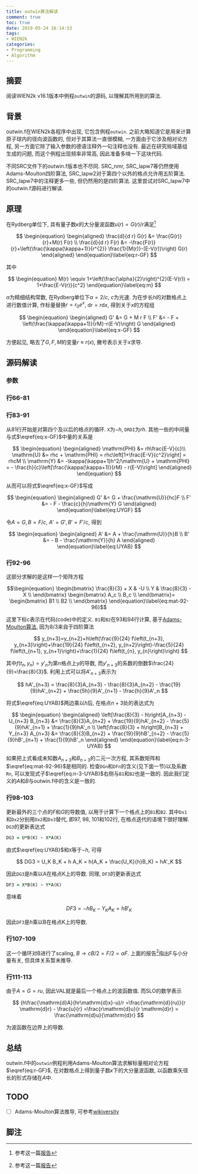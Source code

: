 ```yaml
---
title: outwin算法解读
comment: true
toc: true
date: 2019-05-24 16:14:53
tags:
- WIEN2k
categories: 
- Programming
- Algorithm
---
```


## 摘要

阅读WIEN2k v16.1版本中例程`outwin`的源码, 以理解其所用到的算法. <!--more-->

## 背景

outwin.f在WIEN2k各程序中出现, 它包含例程`outwin`. 之前大略知道它是用来计算原子球内的径向波函数的, 但对于其算法一直很模糊, 一方面由于它涉及相对论方程, 另一方面它除了输入参数的德语注释外一句注释也没有. 最近在研究局域基组生成的问题, 而这个例程出现频率非常高, 因此准备多啃一下这块代码.

不同SRC文件下的outwin.f版本也不尽同. SRC_nmr, SRC_lapw7等仍然使用Adams-Moulton四阶算法, SRC_lapw2对于第四个以外的格点允许用五阶算法. SRC_lapw7中的注释更多一些, 但仍然用的是四阶算法. 这里尝试对SRC_lapw7中的outwin.f源码进行解读.

## 原理

在Rydberg单位下, 具有量子数$\kappa$的大分量波函数$u(r)=G(r)/r$满足[^1]

$$
\begin{equation}
\begin{aligned}
    \frac{d}{d r} G(r) &= \frac{G(r)}{r}+M(r) F(r) \\
    \frac{d}{d r} F(r) &= -\frac{F(r)}{r}+\left(\frac{\kappa(\kappa+1)}{r^{2}} \frac{1}{M(r)}-(E-V(r))\right) G(r)
\end{aligned}
\end{equation}\label{eq:r-GF}
$$

[^1]: 参考这一篇[报告](https://users.wfu.edu/natalie/papers/pwpaw/notes/atompaw/scalarrelativistic.pdf)

其中

$$
\begin{equation}
M(r) \equiv 1+\left(\frac{\alpha}{2}\right)^{2}(E-V(r)) = 1+\frac{E-V(r)}{c^2}
\end{equation}\label{eq:m}
$$

$\alpha$为精细结构常数, 在Rydberg单位下$\alpha=2/c$, $c$为光速. 为在步长$h$的对数格点上进行数值计算, 作标量替换$r=r_0 e^x$, $\mathrm{d}r=r\mathrm{d}x$, 得到关于$x$的方程组

$$
\begin{equation}
\begin{aligned}
    G' &= G + M r F \\
    F' &= - F + \left(\frac{\kappa(\kappa+1)}{rM}-r(E-V)\right) G
\end{aligned}
\end{equation}\label{eq:x-GF}
$$

方便起见, 略去了$G,F,M$的变量$r\equiv r(x)$, 撇号表示关于$x$求导.

## 源码解读

### 参数

### 行66-81

### 行83-91

从81行开始是对第四个及以后的格点的循环. `X`为$-h$, `DRDI`为$rh$. 其他一些的中间量与式$\eqref{eq:x-GF}$中量的关系是

$$
\begin{equation}
\begin{aligned}
\mathrm{PHI} &= rh\frac{E-V}{c}\\
\mathrm{U} &= rhc + \mathrm{PHI} = rhc\left[1+\frac{E-V}{c^2}\right] = rhcM \\
\mathrm{Y} &= -\kappa(\kappa+1)h^2/\mathrm{U} + \mathrm{PHI} = - \frac{h}{c}\left[\frac{\kappa(\kappa+1)}{rM} - r(E-V)\right]
\end{aligned}
\end{equation}
$$

从而可以将式$\eqref{eq:x-GF}$写成

$$
\begin{equation}
\begin{aligned}
    G' &= G + \frac{\mathrm{U}}{hc}F \\
    F' &= - F - \frac{c}{h}\mathrm{Y} G
\end{aligned}
\end{equation}\label{eq:UYGF}
$$

令$A=G, B=F/c$, $A'=G', B'=F'/c$, 得到

$$
\begin{equation}
\begin{aligned}
    A' &= A + \frac{\mathrm{U}}{h}B \\
    B' &= - B - \frac{\mathrm{Y}}{h} A
\end{aligned}
\end{equation}\label{eq:UYAB}
$$

### 行92-96

这部分求解的是这样一个矩阵方程

$$\begin{equation}
\begin{bmatrix}
\frac{8}{3} + X & -U \\
Y & \frac{8}{3} - X \\
\end{bmatrix}
\begin{bmatrix}
A_c \\
B_c \\
\end{bmatrix}=
\begin{bmatrix}
B1 \\
B2 \\
\end{bmatrix}
\end{equation}\label{eq:mat-92-96}$$

这里下标c表示在代码(code)中的定义. `B1`和`B2`在93和94行计算, 基于[Adams-Moulton算法](https://en.wikipedia.org/wiki/Linear_multistep_method#Adams%E2%80%93Moulton_methods), 因为8/3来自于四阶算法

$$
y_{n+3}=y_{n+2}+h\left(\frac{9}{24} f\left(t_{n+3}, y_{n+3}\right)+\frac{19}{24} f\left(t_{n+2}, y_{n+2}\right)-\frac{5}{24} f\left(t_{n+1}, y_{n+1}\right)+\frac{1}{24} f\left(t_{n}, y_{n}\right)\right)
$$

其中$f(t_n, y_n)=y'_n$为第n格点上y的导数, 而$y'_{n+3}$的系数的倒数$\frac{24}{9}=\frac{8}{3}$. 利用上式可以将$A'_{n+3}$表示为

$$
hA'_{n+3} = \frac{8}{3}A_{n+3} - \frac{8}{3}A_{n+2} - \frac{19}{9}hA'_{n+2} + \frac{5h}{9}A'_{n+1} - \frac{h}{9}A'_n
$$

将式$\eqref{eq:UYAB}$两边乘以$h$后, 在格点$n+3$处的表达式为

$$
\begin{equation}
\begin{aligned}
    \left[\frac{8}{3} - h\right]A_{n+3} - U_{n+3} B_{n+3} &= \frac{8}{3}A_{n+2} + \frac{19}{9}hA'_{n+2} - \frac{5}{9}hA'_{n+1} + \frac{1}{9}hA'_n \\
    \left[\frac{8}{3} + h\right]B_{n+3} + Y_{n+3} A_{n+3} &= \frac{8}{3}B_{n+2} + \frac{19}{9}hB'_{n+2} - \frac{5}{9}hB'_{n+1} + \frac{1}{9}hB'_n
\end{aligned}
\end{equation}\label{eq:n-3-UYAB}
$$

如果把上式看成未知数$A_{n+3}$和$B_{n+3}$的二元一次方程, 其系数矩阵和$\eqref{eq:mat-92-96}$是相同的. 检查`DGn`和`DFn`的含义(见下面一节)以及系数`Rn`, 可以发现式子$\eqref{eq:n-3-UYAB}$右侧与`B1`和`B2`也是一致的. 因此我们定义的$A$和$B$与outwin.f中的含义是一致的.

### 行98-103

更新最外的三个点的$F$和$G$的导数值, 以用于计算下一个格点上的`B1`和`B2`. 其中`Dx1`和`Dx2`分别用`Dx2`和`Dx3`替代, 即97, 98, 101和102行, 在格点迭代的语境下很好理解. `DG3`的更新表达式

```fortran
DG3 = U*B(K) - X*A(K)
```

由式$\eqref{eq:UYAB}$和`X`等于$-h$, 可得

$$
DG3 = U_K B_K + h A_K = h(A_K + \frac{U_K}{h}B_K) = hA'_K
$$

因此`DG3`是$h$乘以A在格点K上的导数. 同理, `DF3`的更新表达式

```fortran
DF3 = X*B(K) - Y*A(K)
```

意味着

$$
DF3 = -h B_K - Y_K A_K = h B'_K
$$

因此`DF3`是$h$乘以B在格点K上的导数.

### 行107-109

这一个循环对B进行了scaling, $B \to cB/2= F/2=\alpha F$. 上面的报告[^1]指出F与小分量有关, 但具体关系暂未推导.

### 行111-113

由于$A=G=ru$, 因此VAL就是最后一个格点上的波函数值. 而SLO的数学表示

$$
(h\frac{\mathrm{d}A}{hr\mathrm{d}x}-u)/r
=\frac{\mathrm{d}(ru)}{r \mathrm{d}r} - \frac{u}{r}
=\frac{r\mathrm{d}u}{r \mathrm{d}r} = \frac{\mathrm{d}u}{\mathrm{d}r}
$$

为波函数在边界上的导数.

## 总结

outwin.f中的`outwin`例程利用Adams-Moulton算法求解标量相对论方程$\eqref{eq:r-GF}$, 在对数格点上得到量子数$\kappa$下的大分量波函数, 以函数乘矢径长的形式存储在$A$中.

## TODO

- [ ] Adams-Moulton算法推导, 可参考[wikiversity](https://en.wikiversity.org/wiki/Adams-Bashforth_and_Adams-Moulton_methods#Exercises)

## 脚注
